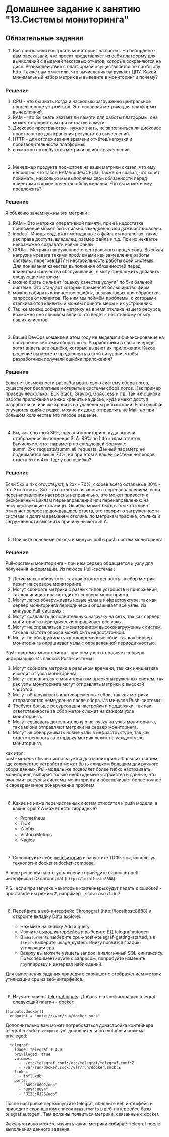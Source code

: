 
# Домашнее задание к занятию "13.Системы мониторинга"

## Обязательные задания

1. Вас пригласили настроить мониторинг на проект. На онбординге вам рассказали, что проект представляет из себя 
платформу для вычислений с выдачей текстовых отчетов, которые сохраняются на диск. Взаимодействие с платформой 
осуществляется по протоколу http. Также вам отметили, что вычисления загружают ЦПУ. Какой минимальный набор метрик вы
выведите в мониторинг и почему?

### Решение
1) CPU - что бы знать когда и насколько загруженно центральное процессорное устройство. Это оснавная метрика для платформы вычесленний.
2) RAM - что бы знать хватает ли памяти для работы платформы, она может остановиться при нехватки памяти.
3) Дисковое пространство - нужно знать, не заполниться ли дисковое пространство для хранения результатов вычеслений. 
4) HTTP - для отслеживания времени отчётов/нагрузки и производительности платформы. 
5) возможно потребуются метрики ошибок вычеслений.

#
2. Менеджер продукта посмотрев на ваши метрики сказал, что ему непонятно что такое RAM/inodes/CPUla. Также он сказал, 
что хочет понимать, насколько мы выполняем свои обязанности перед клиентами и какое качество обслуживания. Что вы 
можете ему предложить?

### Решение
Я объясню зачем нужны эти метрики : 
1) RAM - Это метрика оперативной памяти, при её недостатке приложение может быть сильно замедленно или даже остановлено. 
2) inodes - Иноды содержат метаданные о файлах и каталогах, такие как права доступа, владелец, размер файла и т.д. При их нехватке невозможно создавать новые файлы.
3) CPUla - Метрика нагруженности центрального процессора. Высокая нагрузка чревата такими проблемами как замедление работы системы, перегрев ЦПУ и нестабильность работы всей системы.
Для понимания качества выполнения обязанностей перед клиентами и качества обслуживания, я могу предложить добавить следующие метрики : 
1) можно брать с клиент "оценку качества услуги" по 5-и бальной системе. Это стандарт который применяет большинство фирм
2) можно собирать количество ошибок, возникающих при обработки запросов от клиентов. По ним мы поймём проблемы, с которыми сталкиваются клиенты и можем принять меры к их устранению.
3) Так же можно собирать метрику на время отклика нашего ресурса, возможно оно слишком велико что ведёт к негативному опыту наших клиентов.


#
3. Вашей DevOps команде в этом году не выделили финансирование на построение системы сбора логов. Разработчики в свою 
очередь хотят видеть все ошибки, которые выдают их приложения. Какое решение вы можете предпринять в этой ситуации, 
чтобы разработчики получали ошибки приложения?

### Решение
Если нет возможности разрабатывать свою систему сбора логов, существуют бесплатные и открытые системы сбора логов.
Как пример приведу несколько :  ELK Stack, Graylog, GoAccess и т.д. 
Так же ошибки работы приложения можно хранить на диске, куда имеют доступ разработчики, или же хранить на удалённом репозитории. 
Если ошибки случаются крайне редко, можно их даже отправлять на Mail, но при большом количестве это плохое решение.

#
4. Вы, как опытный SRE, сделали мониторинг, куда вывели отображения выполнения SLA=99% по http кодам ответов. 
Вычисляете этот параметр по следующей формуле: summ_2xx_requests/summ_all_requests. Данный параметр не поднимается выше 
70%, но при этом в вашей системе нет кодов ответа 5xx и 4xx. Где у вас ошибка?


### Решение
Если 5хх и 4хх отсуствуют, а 2хх - 70%, скорее всего остальные 30% - это 3хх ответы.
3хх - это ответы связанные с перенаправлением, если перенаправления настроены неправильно, это может привести к бесконечным циклам перенаправлений или перенаправлению на несуществующие страницы.
Ошибка может быть в том что клиент отменяет запрос не дождавшись ответа, это говорит о загруженности системы и долгим временем отклика.
по метрикам трафика, отклика и загруженности выяснить причину низкого SLA.

#
5. Опишите основные плюсы и минусы pull и push систем мониторинга.


### Решение
Pull-системы мониторинга - при нем сервер обращается к узлу для получения информации.
Из плюсов Pull-системы : 
1) Легко масштабируются, так как ответственность за сбор метрик лежит на сервере мониторинга.
2) Могут собирать метрики с разных типов устройств и приложений, так как инициатива исходит от сервера мониторинга.
3) Могут легко обнаруживать новые узлы в инфраструктуре, так как сервер мониторинга периодически опрашивает все узлы.
Из минусов Pull-системы : 
1) Могут создавать дополнительную нагрузку на сеть, так как сервер мониторинга периодически опрашивает все узлы.
2) Могут не справляться с мониторингом высоконагруженных систем, так как частота опроса может быть недостаточной.
3) Могут не обнаруживать кратковременные сбои, так как сервер мониторинга опрашивает узлы с определенной периодичностью.

Push-системы мониторинга - при нем узел отправляет серверу информацию.
Из плюсов Push-системы : 
1) Могут собирать метрики в реальном времени, так как инициатива исходит от узла мониторинга.
2) Могут справляться с мониторингом высоконагруженных систем, так как узлы мониторинга могут отправлять метрики с высокой частотой.
3) Могут обнаруживать кратковременные сбои, так как метрики отправляются немедленно после сбора.
Из минусов Push-системы : 
1) Требуют больше ресурсов для настройки и поддержки, так как ответственность за сбор метрик лежит на каждом узле мониторинга.
2) Могут создавать дополнительную нагрузку на узлы мониторинга, так как они отправляют метрики на сервер мониторинга.
3) Могут не обнаруживать новые узлы в инфраструктуре, так как ответственность за отправку метрик лежит на каждом узле мониторинга.

как итог :  
push-модель обычно используется для мониторинга больших систем, где количество устройств может быть слишком большим для ручного сбора данных.
Pull-модель же позволяет более гибко настраивать мониторинг, выбирая только необходимые устройства и данные, что экономит ресурсы системы мониторинга и обеспечивает более точное и своевременное обнаружение проблем.

#
6. Какие из ниже перечисленных систем относятся к push модели, а какие к pull? А может есть гибридные?

    - Prometheus 
    - TICK
    - Zabbix
    - VictoriaMetrics
    - Nagios
#
7. Склонируйте себе [репозиторий](https://github.com/influxdata/sandbox/tree/master) и запустите TICK-стэк, 
используя технологии docker и docker-compose.

В виде решения на это упражнение приведите скриншот веб-интерфейса ПО chronograf (`http://localhost:8888`). 

P.S.: если при запуске некоторые контейнеры будут падать с ошибкой - проставьте им режим `Z`, например
`./data:/var/lib:Z`
#
8. Перейдите в веб-интерфейс Chronograf (http://localhost:8888) и откройте вкладку Data explorer.
        
    - Нажмите на кнопку Add a query
    - Изучите вывод интерфейса и выберите БД telegraf.autogen
    - В `measurments` выберите cpu->host->telegraf-getting-started, а в `fields` выберите usage_system. Внизу появится график утилизации cpu.
    - Вверху вы можете увидеть запрос, аналогичный SQL-синтаксису. Поэкспериментируйте с запросом, попробуйте изменить группировку и интервал наблюдений.

Для выполнения задания приведите скриншот с отображением метрик утилизации cpu из веб-интерфейса.
#
9. Изучите список [telegraf inputs](https://github.com/influxdata/telegraf/tree/master/plugins/inputs). 
Добавьте в конфигурацию telegraf следующий плагин - [docker](https://github.com/influxdata/telegraf/tree/master/plugins/inputs/docker):
```
[[inputs.docker]]
  endpoint = "unix:///var/run/docker.sock"
```

Дополнительно вам может потребоваться донастройка контейнера telegraf в `docker-compose.yml` дополнительного volume и 
режима privileged:
```
  telegraf:
    image: telegraf:1.4.0
    privileged: true
    volumes:
      - ./etc/telegraf.conf:/etc/telegraf/telegraf.conf:Z
      - /var/run/docker.sock:/var/run/docker.sock:Z
    links:
      - influxdb
    ports:
      - "8092:8092/udp"
      - "8094:8094"
      - "8125:8125/udp"
```

После настройке перезапустите telegraf, обновите веб интерфейс и приведите скриншотом список `measurments` в 
веб-интерфейсе базы telegraf.autogen . Там должны появиться метрики, связанные с docker.

Факультативно можете изучить какие метрики собирает telegraf после выполнения данного задания.